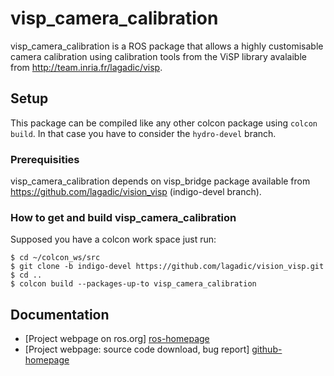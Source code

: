 # visp_camera_calibration

visp_camera_calibration is a ROS package that allows a highly customisable camera calibration using calibration tools from the ViSP library avalaible from <http://team.inria.fr/lagadic/visp>. 

## Setup

This package can be compiled like any other colcon package using `colcon build`. In that case you have to consider the `hydro-devel` branch.

### Prerequisities

visp_camera_calibration depends on visp_bridge package available from <https://github.com/lagadic/vision_visp> (indigo-devel branch). 

### How to get and build visp_camera_calibration

Supposed you have a colcon work space just run:

	$ cd ~/colcon_ws/src 
	$ git clone -b indigo-devel https://github.com/lagadic/vision_visp.git
	$ cd ..
	$ colcon build --packages-up-to visp_camera_calibration

Documentation
-------------

* [Project webpage on ros.org] [ros-homepage]
* [Project webpage: source code download, bug report] [github-homepage]

[github-homepage]: https://github.com/lagadic/visp_camera_calibration
[ros-homepage]: http://www.ros.org/wiki/visp_camera_calibration

